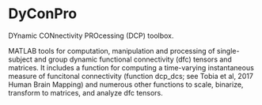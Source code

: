 # DyConPro
DYnamic CONnectivity PROcessing (DCP) toolbox.  

MATLAB tools for computation, manipulation and processing of single-subject and group dynamic functional connectivity (dfc) tensors and matrices.  It includes a function for computing a time-varying instantaneous measure of funcitonal connectivity (function dcp_dcs; see Tobia et al, 2017 Human Brain Mapping) and numerous other functions to scale, binarize, transform to matrices, and analyze dfc tensors.

